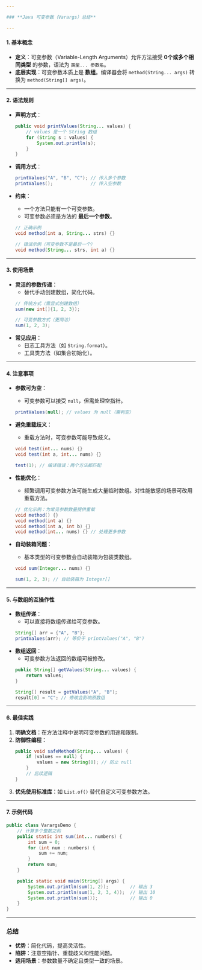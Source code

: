 ```yaml
---

### **Java 可变参数（Varargs）总结**

---
```


#### **1. 基本概念**

- **定义**：可变参数（Variable-Length Arguments）允许方法接受 **0个或多个相同类型** 的参数，语法为 `类型... 参数名`。
- **底层实现**：可变参数本质上是 **数组**。编译器会将 `method(String... args)` 转换为 `method(String[] args)`。

---

#### **2. 语法规则**

- **声明方式**：
  ```java
  public void printValues(String... values) {
      // values 是一个 String 数组
      for (String s : values) {
          System.out.println(s);
      }
  }
  ```
- **调用方式**：
  ```java
  printValues("A", "B", "C"); // 传入多个参数
  printValues();              // 传入空参数
  ```

- **约束**：
    - 一个方法只能有一个可变参数。
    - 可变参数必须是方法的 **最后一个参数**。
  ```java
  // 正确示例
  void method(int a, String... strs) {} 

  // 错误示例（可变参数不是最后一个）
  void method(String... strs, int a) {} 
  ```

---

#### **3. 使用场景**

- **灵活的参数传递**：
    - 替代手动创建数组，简化代码。
  ```java
  // 传统方式（需显式创建数组）
  sum(new int[]{1, 2, 3});

  // 可变参数方式（更简洁）
  sum(1, 2, 3);
  ```
- **常见应用**：
    - 日志工具方法（如 `String.format`）。
    - 工具类方法（如集合初始化）。

---

#### **4. 注意事项**

- **参数可为空**：
    - 可变参数可以接受 `null`，但需处理空指针。
  ```java
  printValues(null); // values 为 null（需判空）
  ```
- **避免重载歧义**：
    - 重载方法时，可变参数可能导致歧义。
  ```java
  void test(int... nums) {}
  void test(int a, int... nums) {} 

  test(1); // 编译错误：两个方法都匹配
  ```

- **性能优化**：
    - 频繁调用可变参数方法可能生成大量临时数组。对性能敏感的场景可改用重载方法。
  ```java
  // 优化示例：为常见参数数量提供重载
  void method() {}
  void method(int a) {}
  void method(int a, int b) {}
  void method(int... nums) {} // 处理更多参数
  ```

- **自动装箱问题**：
    - 基本类型的可变参数会自动装箱为包装类数组。
  ```java
  void sum(Integer... nums) {}

  sum(1, 2, 3); // 自动装箱为 Integer[]
  ```

---

#### **5. 与数组的互操作性**

- **数组传递**：
    - 可以直接将数组传递给可变参数。
  ```java
  String[] arr = {"A", "B"};
  printValues(arr); // 等价于 printValues("A", "B")
  ```
- **数组返回**：
    - 可变参数方法返回的数组可被修改。
  ```java
  public String[] getValues(String... values) {
      return values;
  }

  String[] result = getValues("A", "B");
  result[0] = "C"; // 修改会影响原数组
  ```

---

#### **6. 最佳实践**

1. **明确文档**：在方法注释中说明可变参数的用途和限制。
2. **防御性编程**：
   ```java
   public void safeMethod(String... values) {
       if (values == null) {
           values = new String[0]; // 防止 null
       }
       // 后续逻辑
   }
   ```
3. **优先使用标准库**：如 `List.of()` 替代自定义可变参数方法。

---

#### **7. 示例代码**

```java
public class VarargsDemo {
    // 计算多个整数之和
    public static int sum(int... numbers) {
        int sum = 0;
        for (int num : numbers) {
            sum += num;
        }
        return sum;
    }

    public static void main(String[] args) {
        System.out.println(sum(1, 2));        // 输出 3
        System.out.println(sum(1, 2, 3, 4));  // 输出 10
        System.out.println(sum());            // 输出 0
    }
}
```

---

### **总结**

- **优势**：简化代码，提高灵活性。
- **陷阱**：注意空指针、重载歧义和性能问题。
- **适用场景**：参数数量不确定且类型一致的场景。